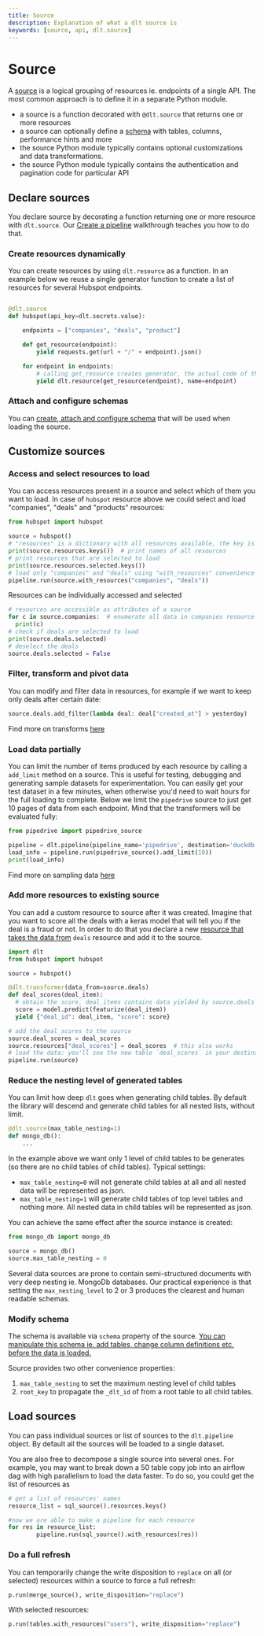 ```yaml
---
title: Source
description: Explanation of what a dlt source is
keywords: [source, api, dlt.source]
---
```



# Source

A [source](general-usage/glossary.md#source) is a logical grouping of resources ie. endpoints of a single API. The most common approach is to define it in a separate Python module.
- a source is a function decorated with `@dlt.source` that returns one or more resources
- a source can optionally define a [schema](./schema.md) with tables, columns, performance hints and more
- the source Python module typically contains optional customizations and data transformations.
- the source Python module typically contains the authentication and pagination code for particular API

## Declare sources
You declare source by decorating a function returning one or more resource with `dlt.source`. Our [Create a pipeline](../walkthroughs/create-a-pipeline.md) walkthrough teaches you how to do that.

### Create resources dynamically
You can create resources by using `dlt.resource` as a function. In an example below we reuse a single generator function to create a list of resources for several Hubspot endpoints.

```python

@dlt.source
def hubspot(api_key=dlt.secrets.value):

    endpoints = ["companies", "deals", "product"]

    def get_resource(endpoint):
        yield requests.get(url + "/" + endpoint).json()

    for endpoint in endpoints:
        # calling get_resource creates generator, the actual code of the function will be executed in pipeline.run
        yield dlt.resource(get_resource(endpoint), name=endpoint)
```
### Attach and configure schemas
You can [create, attach and configure schema](schema.md#attaching-schemas-to-sources) that will be used when loading the source.

## Customize sources

### Access and select resources to load
You can access resources present in a source and select which of them you want to load. In case of `hubspot` resource above we could select and load "companies", "deals" and "products" resources:
```python
from hubspot import hubspot

source = hubspot()
# "resources" is a dictionary with all resources available, the key is the resource name
print(source.resources.keys())  # print names of all resources
# print resources that are selected to load
print(source.resources.selected.keys())
# load only "companies" and "deals" using "with_resources" convenience method
pipeline.run(source.with_resources("companies", "deals"))
```
Resources can be individually accessed and selected
```python
# resources are accessible as attributes of a source
for c in source.companies:  # enumerate all data in companies resource
  print(c)
# check if deals are selected to load
print(source.deals.selected)
# deselect the deals
source.deals.selected = False
```
### Filter, transform and pivot data
You can modify and filter data in resources, for example if we want to keep only deals after certain date:
```python
source.deals.add_filter(lambda deal: deal["created_at"] > yesterday)
```
Find more on transforms [here](resource.md#filter-transform-and-pivot-data)

### Load data partially
You can limit the number of items produced by each resource by calling a `add_limit` method on a source. This is useful for testing, debugging and generating sample datasets for experimentation. You can easily get your test dataset in a few minutes, when otherwise you'd need to wait hours for the full loading to complete. Below we limit the `pipedrive` source to just get 10 pages of data from each endpoint. Mind that the transformers will be evaluated fully:
```python
from pipedrive import pipedrive_source

pipeline = dlt.pipeline(pipeline_name='pipedrive', destination='duckdb', dataset_name='pipedrive_data')
load_info = pipeline.run(pipedrive_source().add_limit(10))
print(load_info)
```

Find more on sampling data [here](resource.md#sample-from-large-data)

### Add more resources to existing source
You can add a custom resource to source after it was created. Imagine that you want to score all the deals with a keras model that will tell you if the deal is a fraud or not. In order to do that you declare a new [resource that takes the data from](resource.md#feeding-data-from-one-resource-into-another) `deals` resource and add it to the source.
```python
import dlt
from hubspot import hubspot

source = hubspot()

@dlt.transformer(data_from=source.deals)
def deal_scores(deal_item):
  # obtain the score, deal_items contains data yielded by source.deals
  score = model.predict(featurize(deal_item))
  yield {"deal_id": deal_item, "score": score}

# add the deal_scores to the source
source.deal_scores = deal_scores
source.resources["deal_scores"] = deal_scores  # this also works
# load the data: you'll see the new table `deal_scores` in your destination!
pipeline.run(source)
```

### Reduce the nesting level of generated tables
You can limit how deep `dlt` goes when generating child tables. By default the library will descend and generate child tables for all nested lists, without limit.
```python
@dlt.source(max_table_nesting=1)
def mongo_db():
    ...
```
In the example above we want only 1 level of child tables to be generates (so there are no child tables of child tables). Typical settings:
- `max_table_nesting=0` will not generate child tables at all and all nested data will be represented as json.
- `max_table_nesting=1` will generate child tables of top level tables and nothing more. All nested data in child tables will be represented as json.

You can achieve the same effect after the source instance is created:
```python
from mongo_db import mongo_db

source = mongo_db()
source.max_table_nesting = 0

```
Several data sources are prone to contain semi-structured documents with very deep nesting ie. MongoDb databases. Our practical experience is that setting the `max_nesting_level` to 2 or 3 produces the clearest and human readable schemas.



### Modify schema
The schema is available via `schema` property of the source. [You can manipulate this schema ie. add tables, change column definitions etc. before the data is loaded.](schema.md#schema-is-modified-in-the-source-function-body)

Source provides two other convenience properties:
1. `max_table_nesting` to set the maximum nesting level of child tables
2. `root_key` to propagate the `_dlt_id` of from a root table to all child tables.

## Load sources
You can pass individual sources or list of sources to the `dlt.pipeline` object. By default all the sources will be loaded to a single dataset.

You are also free to decompose a single source into several ones. For example, you may want to break down a 50 table copy job into an airflow dag with high parallelism to load the data faster. To do so, you could get the list of resources as

```python
# get a list of resources' names
resource_list = sql_source().resources.keys()

#now we are able to make a pipeline for each resource
for res in resource_list:
		pipeline.run(sql_source().with_resources(res))
```

### Do a full refresh
You can temporarily change the write disposition to `replace` on all (or selected) resources within a source to force a full refresh:
```python
p.run(merge_source(), write_disposition="replace")
```
With selected resources:
```python
p.run(tables.with_resources("users"), write_disposition="replace")
```
